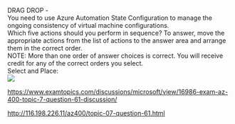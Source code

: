 DRAG DROP -<br/>You need to use Azure Automation State Configuration to manage the ongoing consistency of virtual machine configurations.<br/>Which five actions should you perform in sequence? To answer, move the appropriate actions from the list of actions to the answer area and arrange them in the correct order.<br/>NOTE: More than one order of answer choices is correct. You will receive credit for any of the correct orders you select.<br/>Select and Place:<br/><img src="https://www.examtopics.com/assets/media/exam-media/04257/0035400001.png" class="in-exam-image"/><br/><p><a href="https://www.examtopics.com/discussions/microsoft/view/16986-exam-az-400-topic-7-question-61-discussion/">https://www.examtopics.com/discussions/microsoft/view/16986-exam-az-400-topic-7-question-61-discussion/</a></p><p><a href="http://116.198.226.11/az400/topic-07-question-61.html">http://116.198.226.11/az400/topic-07-question-61.html</a></p><script src="https://giscus.app/client.js"                    data-repo="azsamples/az204"                    data-repo-id="R_kgDOMRXzDQ"                    data-category="General"                    data-category-id="DIC_kwDOMRXzDc4Cgi27"                    data-mapping="pathname"                    data-strict="1"                    data-reactions-enabled="0"                    data-emit-metadata="0"                    data-input-position="bottom"                    data-theme="preferred_color_scheme"                    data-lang="en"                    crossorigin="anonymous"                    async>                    </script>